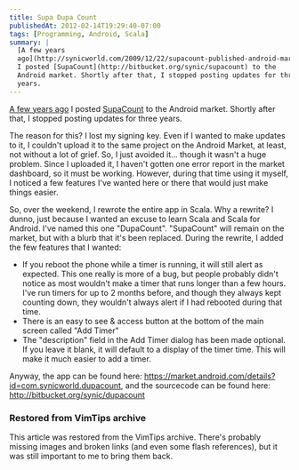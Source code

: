 ```yaml
---
title: Supa Dupa Count
publishedAt: 2012-02-14T19:29:40-07:00
tags: [Programming, Android, Scala]
summary: |
  [A few years
  ago](http://synicworld.com/2009/12/22/supacount-published-android-market/)
  I posted [SupaCount](http://bitbucket.org/synic/supacount) to the
  Android market. Shortly after that, I stopped posting updates for three
  years.
---
```

[A few years
ago](http://synicworld.com/2009/12/22/supacount-published-android-market/)
I posted [SupaCount](http://bitbucket.org/synic/supacount) to the
Android market. Shortly after that, I stopped posting updates for three
years.

The reason for this? I lost my signing key. Even if I wanted to make
updates to it, I couldn't upload it to the same project on the Android
Market, at least, not without a lot of grief. So, I just avoided it...
though it wasn't a huge problem. Since I uploaded it, I haven't gotten
one error report in the market dashboard, so it must be working.
However, during that time using it myself, I noticed a few features I've
wanted here or there that would just make things easier.

So, over the weekend, I rewrote the entire app in Scala. Why a rewrite?
I dunno, just because I wanted an excuse to learn Scala and Scala for
Android. I've named this one "DupaCount". "SupaCount" will remain on the
market, but with a blurb that it's been replaced. During the rewrite, I
added the few features that I wanted:

-   If you reboot the phone while a timer is running, it will still
    alert as expected. This one really is more of a bug, but people
    probably didn't notice as most wouldn't make a timer that runs
    longer than a few hours. I've run timers for up to 2 months before,
    and though they always kept counting down, they wouldn't always
    alert if I had rebooted during that time.
-   There is an easy to see & access button at the bottom of the main
    screen called "Add Timer"
-   The "description" field in the Add Timer dialog has been made
    optional. If you leave it blank, it will default to a display of the
    timer time. This will make it much easier to add a timer.

Anyway, the app can be found here:
<https://market.android.com/details?id=com.synicworld.dupacount>, and the
sourcecode can be found here: <http://bitbucket.org/synic/dupacount>

<div class="restored-from-archive">
  <h3>Restored from VimTips archive</h3>
  <p>
  This article was restored from the VimTips archive. There's probably
  missing images and broken links (and even some flash references), but it
  was still important to me to bring them back.
  </p>
</div>
